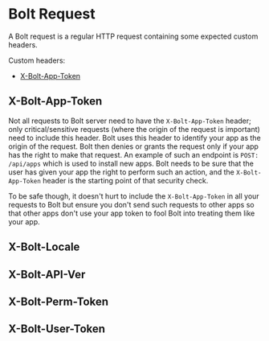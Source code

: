 # Bolt Request

A Bolt request is a regular HTTP request containing some expected custom headers.

Custom headers:

* [X-Bolt-App-Token](#x-bolt-app-token)

## X-Bolt-App-Token

Not all requests to Bolt server need to have the `X-Bolt-App-Token` header; only critical/sensitive requests \(where the origin of the request is important\) need to include this header. Bolt uses this header to identify your app as the origin of the request. Bolt then denies or grants the request only if your app has the right to make that request. An example of such an endpoint is `POST: /api/apps` which is used to install new apps. Bolt needs to be sure that the user has given your app the right to perform such an action, and the `X-Bolt-App-Token` header is the starting point of that security check.

To be safe though, it doesn't hurt to include the `X-Bolt-App-Token` in all your requests to Bolt but ensure you don't send such requests to other apps so that other apps don't use your app token to fool Bolt into treating them like your app.

## X-Bolt-Locale

## X-Bolt-API-Ver

## X-Bolt-Perm-Token

## X-Bolt-User-Token



